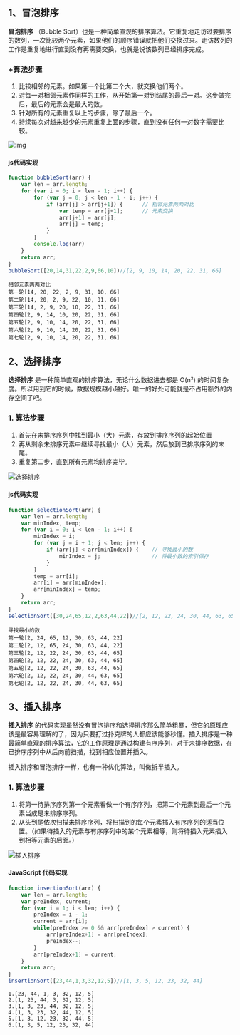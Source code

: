 ##  1、冒泡排序

**冒泡排序** （Bubble Sort）也是一种简单直观的排序算法。它重复地走访过要排序的数列，一次比较两个元素，如果他们的顺序错误就把他们交换过来。走访数列的工作是重复地进行直到没有再需要交换，也就是说该数列已经排序完成。

### +算法步骤

1. 比较相邻的元素。如果第一个比第二个大，就交换他们两个。
2. 对每一对相邻元素作同样的工作，从开始第一对到结尾的最后一对。这步做完后，最后的元素会是最大的数。
3. 针对所有的元素重复以上的步骤，除了最后一个。
4. 持续每次对越来越少的元素重复上面的步骤，直到没有任何一对数字需要比较。


![img](http://ddrv.cn/docs/SortingAlgorithm/res/bubbleSort.gif)

#### js代码实现

```js
function bubbleSort(arr) {
    var len = arr.length;
    for (var i = 0; i < len - 1; i++) {
        for (var j = 0; j < len - 1 - i; j++) {
            if (arr[j] > arr[j+1]) {      // 相邻元素两两对比
                var temp = arr[j+1];      // 元素交换
                arr[j+1] = arr[j];
                arr[j] = temp;
            }
        }
        console.log(arr)
    }
    return arr;
}
bubbleSort([20,14,31,22,2,9,66,10])//[2, 9, 10, 14, 20, 22, 31, 66]
```
```
相邻元素两两对比
第一轮[14, 20, 22, 2, 9, 31, 10, 66]
第二轮[14, 20, 2, 9, 22, 10, 31, 66]
第三轮[14, 2, 9, 20, 10, 22, 31, 66]
第四轮[2, 9, 14, 10, 20, 22, 31, 66]
第五轮[2, 9, 10, 14, 20, 22, 31, 66]
第六轮[2, 9, 10, 14, 20, 22, 31, 66]
第七轮[2, 9, 10, 14, 20, 22, 31, 66]
```



## 2、选择排序

**选择排序** 是一种简单直观的排序算法，无论什么数据进去都是 O(n²) 的时间复杂度。所以用到它的时候，数据规模越小越好。唯一的好处可能就是不占用额外的内存空间了吧。

### 1. 算法步骤

1. 首先在未排序序列中找到最小（大）元素，存放到排序序列的起始位置
2. 再从剩余未排序元素中继续寻找最小（大）元素，然后放到已排序序列的末尾。
3. 重复第二步，直到所有元素均排序完毕。

![选择排序](http://ddrv.cn/docs/SortingAlgorithm/res/selectionSort.gif)

#### js代码实现

```javascript
function selectionSort(arr) {
    var len = arr.length;
    var minIndex, temp;
    for (var i = 0; i < len - 1; i++) {
        minIndex = i;
        for (var j = i + 1; j < len; j++) {
            if (arr[j] < arr[minIndex]) {    // 寻找最小的数
                minIndex = j;                // 将最小数的索引保存
            }
        }
        temp = arr[i];
        arr[i] = arr[minIndex];
        arr[minIndex] = temp;
    }
    return arr;
}
selectionSort([30,24,65,12,2,63,44,22])//[2, 12, 22, 24, 30, 44, 63, 65]
```
```
寻找最小的数
第一轮[2, 24, 65, 12, 30, 63, 44, 22]
第二轮[2, 12, 65, 24, 30, 63, 44, 22]
第三轮[2, 12, 22, 24, 30, 63, 44, 65]
第四轮[2, 12, 22, 24, 30, 63, 44, 65]
第五轮[2, 12, 22, 24, 30, 63, 44, 65]
第六轮[2, 12, 22, 24, 30, 44, 63, 65]
第七轮[2, 12, 22, 24, 30, 44, 63, 65]
```

##  3、插入排序

**插入排序** 的代码实现虽然没有冒泡排序和选择排序那么简单粗暴，但它的原理应该是最容易理解的了，因为只要打过扑克牌的人都应该能够秒懂。插入排序是一种最简单直观的排序算法，它的工作原理是通过构建有序序列，对于未排序数据，在已排序序列中从后向前扫描，找到相应位置并插入。

插入排序和冒泡排序一样，也有一种优化算法，叫做拆半插入。

### 1. 算法步骤

1. 将第一待排序序列第一个元素看做一个有序序列，把第二个元素到最后一个元素当成是未排序序列。
2. 从头到尾依次扫描未排序序列，将扫描到的每个元素插入有序序列的适当位置。（如果待插入的元素与有序序列中的某个元素相等，则将待插入元素插入到相等元素的后面。）

![插入排序](http://ddrv.cn/docs/SortingAlgorithm/res/insertionSort.gif)

#### JavaScript 代码实现

```js
function insertionSort(arr) {
    var len = arr.length;
    var preIndex, current;
    for (var i = 1; i < len; i++) {
        preIndex = i - 1;
        current = arr[i];
        while(preIndex >= 0 && arr[preIndex] > current) {
            arr[preIndex+1] = arr[preIndex];
            preIndex--;
        }
        arr[preIndex+1] = current;
    }
    return arr;
}
insertionSort([23,44,1,3,32,12,5])//[1, 3, 5, 12, 23, 32, 44]
```
```
1.[23, 44, 1, 3, 32, 12, 5]
2.[1, 23, 44, 3, 32, 12, 5]
3.[1, 3, 23, 44, 32, 12, 5]
4.[1, 3, 23, 32, 44, 12, 5]
5.[1, 3, 12, 23, 32, 44, 5]
6.[1, 3, 5, 12, 23, 32, 44]
```




